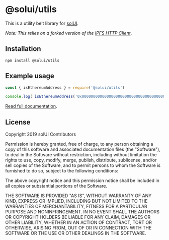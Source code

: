 # @solui/utils

This is a utility belt library for [solUI](https://solui.dev).

_Note: This relies on a forked version of the [IPFS HTTP Client](https://github.com/solui/js-ipfs-http-client/tree/fix_cids_import)_.

## Installation

```shell
npm install @solui/utils
```

## Example usage

```js
const { isEthereumAddress } = require('@solui/utils')

console.log( isEthereumAddress('0x0000000000000000000000000000000000000001') )
```

[Read full documentation](https://solui.dev/docs/packages/utils).

## License

Copyright 2019 solUI Contributors

Permission is hereby granted, free of charge, to any person obtaining a copy of this software and associated documentation files (the "Software"), to deal in the Software without restriction, including without limitation the rights to use, copy, modify, merge, publish, distribute, sublicense, and/or sell copies of the Software, and to permit persons to whom the Software is furnished to do so, subject to the following conditions:

The above copyright notice and this permission notice shall be included in all copies or substantial portions of the Software.

THE SOFTWARE IS PROVIDED "AS IS", WITHOUT WARRANTY OF ANY KIND, EXPRESS OR IMPLIED, INCLUDING BUT NOT LIMITED TO THE WARRANTIES OF MERCHANTABILITY, FITNESS FOR A PARTICULAR PURPOSE AND NONINFRINGEMENT. IN NO EVENT SHALL THE AUTHORS OR COPYRIGHT HOLDERS BE LIABLE FOR ANY CLAIM, DAMAGES OR OTHER LIABILITY, WHETHER IN AN ACTION OF CONTRACT, TORT OR OTHERWISE, ARISING FROM, OUT OF OR IN CONNECTION WITH THE SOFTWARE OR THE USE OR OTHER DEALINGS IN THE SOFTWARE.

